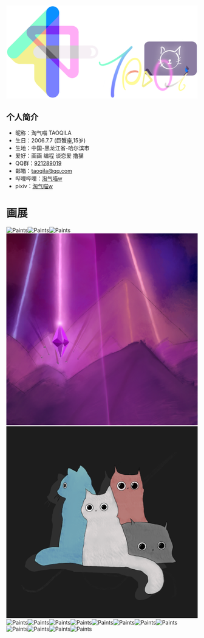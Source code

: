 ![Headimage](https://github.com/TAOQILA/taoqila.github.io/blob/images/all.png?raw=true/resize,p_75)
## 个人简介
- 昵称：淘气喵 TAOQILA
- 生日：2006.7.7 (巨蟹座,15岁)
- 生地：中国-黑龙江省-哈尔滨市
- 爱好：画画 编程 谈恋爱 撸猫
- QQ群：[921289019](https://jq.qq.com/?_wv=1027&k=0yhFgJKO)
- 邮箱：taoqila@qq.com
- 哔哩哔哩：[淘气喵w](https://space.bilibili.com/353586902)
- pixiv：[淘气喵w](https://www.pixiv.net/users/59091519)  
  
# 画展
![Paints](https://github.com/TAOQILA/taoqila.github.io/blob/Paints/paints%20(1).png?raw=true)![Paints](https://github.com/TAOQILA/taoqila.github.io/blob/Paints/paints%20(2).png?raw=true)![Paints](https://github.com/TAOQILA/taoqila.github.io/blob/Paints/paints%20(3).png?raw=true)![Paints](https://github.com/TAOQILA/taoqila.github.io/blob/Paints/paints%20(4).png?raw=true)![Paints](https://github.com/TAOQILA/taoqila.github.io/blob/Paints/paints%20(6).png?raw=true)![Paints](https://github.com/TAOQILA/taoqila.github.io/blob/Paints/paints%20(7).png?raw=true)![Paints](https://github.com/TAOQILA/taoqila.github.io/blob/Paints/paints%20(8).png?raw=true)![Paints](https://github.com/TAOQILA/taoqila.github.io/blob/Paints/paints%20(9).png?raw=true)![Paints](https://github.com/TAOQILA/taoqila.github.io/blob/Paints/paints%20(10).png?raw=true)![Paints](https://github.com/TAOQILA/taoqila.github.io/blob/Paints/paints%20(11).png?raw=true)![Paints](https://github.com/TAOQILA/taoqila.github.io/blob/Paints/paints%20(12).png?raw=true)![Paints](https://github.com/TAOQILA/taoqila.github.io/blob/Paints/paints%20(13).png?raw=true)![Paints](https://github.com/TAOQILA/taoqila.github.io/blob/Paints/paints%20(14).png?raw=true)![Paints](https://github.com/TAOQILA/taoqila.github.io/blob/Paints/paints%20(15).png?raw=true)![Paints](https://github.com/TAOQILA/taoqila.github.io/blob/Paints/paints%20(16).png?raw=true)![Paints](https://github.com/TAOQILA/taoqila.github.io/blob/Paints/paints%20(17).png?raw=true)![Paints](https://github.com/TAOQILA/taoqila.github.io/blob/Paints/paints%20(18).png?raw=true)
